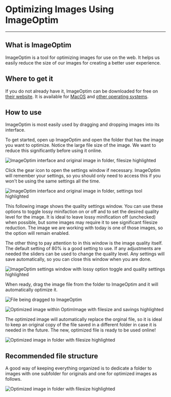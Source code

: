 # Optimizing Images Using ImageOptim

* * *

## What is ImageOptim

ImageOptim is a tool for optimizing images for use on the web. It helps us easily reduce the size of our images for creating a better user experience.

## Where to get it

If you do not already have it, ImageOptim can be downloaded for free on [their website](https://imageoptim.com/). It is available for [MacOS](https://imageoptim.com/mac) and [other operating systems](https://imageoptim.com/versions).

## How to use

ImageOptim is most easily used by dragging and dropping images into its interface.

To get started, open up ImageOptim and open the folder that has the image you want to optimize. Notice the large file size of the image. We want to reduce this significantly before using it online.

![ImageOptim interface and original image in folder, filesize highlighted][io-1]

[io-1]: img/io-1.png "Starting view"

Click the gear icon to open the settings window if necessary. ImageOptim will remember your settings, so you should only need to access this if you won't be using the same settings all the time.

![ImageOptim interface and original image in folder, settings tool highlighted][io-2]

[io-2]: img/io-2.png "Starting view"

This following image shows the quality settings window. You can use these options to toggle lossy minifaction on or off and to set the desired quality level for the image. It is ideal to leave lossy minification off (unchecked) when possible, but some images may require it to see significant filesize reduction. The image we are working with today is one of those images, so the option will remain enabled.

The other thing to pay attention to in this window is the image quality itself. The default setting of 80% is a good setting to use. If any adjustments are needed the sliders can be used to change the quality level. Any settings will save automatically, so you can close this window when you are done.

![ImageOptim settings window with lossy option toggle and quality settings highlighted][io-3]

[io-3]: img/io-3.png "Settings window"

When ready, drag the image file from the folder to ImageOptim and it will automatically optimize it.

![File being dragged to ImageOptim][dragdrop]

[dragdrop]: img/drag-drop.gif "Drag and drop file"

![Optimized image within OptimImage with filesize and savings highlighted][io-4]

[io-4]: img/io-4.png "Optimized image"

The optimized image will automatically replace the orginal file, so it is ideal to keep an original copy of the file saved in a different folder in case it is needed in the future. The new, optimized file is ready to be used online!

![Optimized image in folder with filesize highlighted][io-5]

[io-5]: img/io-5.png "Optimized version of image"

## Recommended file structure

A good way of keeping everything organized is to dedicate a folder to images with one subfolder for originals and one for optimized images as follows.

![Optimized image in folder with filesize highlighted][files]

[files]: img/file-structure.png "Optimized version of image"

